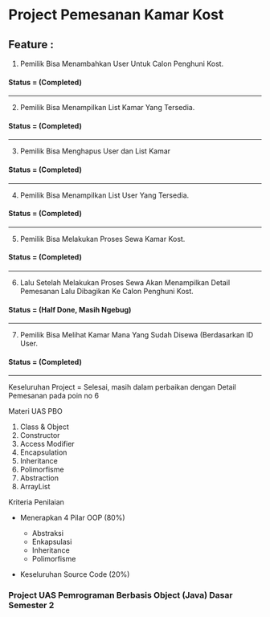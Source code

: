 # Project Pemesanan Kamar Kost

## Feature :
1. Pemilik Bisa Menambahkan User Untuk Calon Penghuni Kost. 
####  Status = (Completed)

---
2. Pemilik Bisa Menampilkan List Kamar Yang Tersedia. 
####  Status = (Completed)

---
3. Pemilik Bisa Menghapus User dan List Kamar
#### Status = (Completed)

---
4. Pemilik Bisa Menampilkan List User Yang Tersedia. 
####  Status = (Completed)

---
5. Pemilik Bisa Melakukan Proses Sewa Kamar Kost. 
####  Status = (Completed)

---
6. Lalu Setelah Melakukan Proses Sewa Akan Menampilkan Detail Pemesanan Lalu Dibagikan Ke Calon Penghuni Kost. 
####  Status = (Half Done, Masih Ngebug)

---

7. Pemilik Bisa Melihat Kamar Mana Yang Sudah Disewa (Berdasarkan ID User.
####  Status = (Completed)

---

Keseluruhan Project = Selesai, masih dalam perbaikan dengan Detail Pemesanan pada poin no 6

Materi UAS PBO
1. Class & Object
2. Constructor
3. Access Modifier
4. Encapsulation
5. Inheritance
6. Polimorfisme
7. Abstraction
8. ArrayList

Kriteria Penilaian
- Menerapkan 4 Pilar OOP (80%)
    - Abstraksi
    - Enkapsulasi
    - Inheritance
    - Polimorfisme


- Keseluruhan Source Code (20%)

### Project UAS Pemrograman Berbasis Object (Java) Dasar Semester 2
